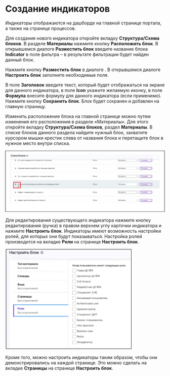 # Создание индикаторов

Индикаторы отображаются на дашборде на главной странице портала, а также на странице процессов. 

Для создания нового индикатора откройте вкладку **Структура/Схема блоков**. В разделе **Материалы** нажмите кнопку **Расположить блок**. 
В открывшемся диалоге **Разместить блок** введите название блока **Indicator** в поле фильтра – в результате фильтрации будет найден данный блок. 

Нажмите кнопку **Разместить блок** в диалоге . В открывшемся диалоге **Настроить блок** заполните необходимые поля.

В поле **Заголовок** введите текст, который будет отображаться на экране для данного индикатора, в поле **Icon** укажите желаемую иконку, в поле  **Формула** внесите формулу для данного индикатора (если применимо). 
Нажмите кнопку **Сохранить блок**. Блок будет сохранен и добавлен на главную страницу.

Изменить расположение блока на главной странице можно путем изменения его расположения в разделе «Материалы».
Для этого откройте вкладку **Структура/Схема блоков**, раздел **Материалы**. В списке блоков данного раздела найдите нужный блок, захватите курсором мышки крестик слева от названия блока и перетащите блок в нужное место внутри списка.

![](<../.gitbook/assets/IdeaHub_Processes_4_BlockScheme.png>)

Для редактирования существующего индикатора нажмите кнопку редактирования (ручка) в правом верхнем углу карточки индикатора и нажмите **Настроить блок**.
Индикаторы имеют возможность настройки ролей, для которых они будут показываться. Настройка ролей производится на вкладке **Роли** на странице **Настроить блок**.

![](<../.gitbook/assets/IdeaHub_Processes_5_BlockSettings.png>)

Кроме того, можно настроить индикаторы таким образом, чтобы они демонстрировались на каждой странице. Это можно сделать на вкладке **Страницы** на странице **Настроить блок**.
